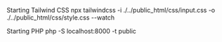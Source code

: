 Starting Tailwind CSS
npx tailwindcss -i ./../public_html/css/input.css -o ./../public_html/css/style.css --watch

Starting PHP
php -S localhost:8000 -t public
